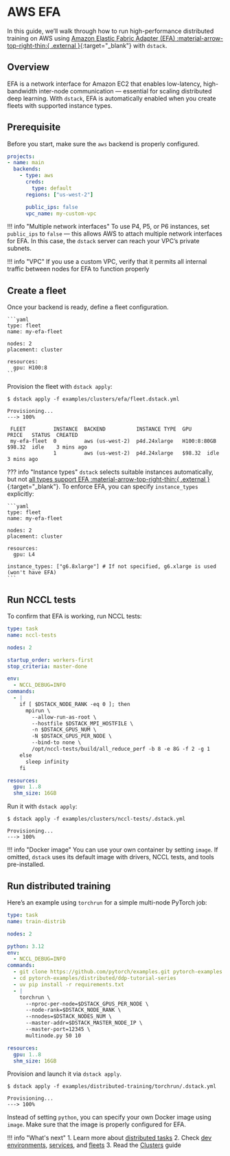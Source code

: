 # AWS EFA

In this guide, we’ll walk through how to run high-performance distributed training on AWS using [Amazon Elastic Fabric Adapter (EFA) :material-arrow-top-right-thin:{ .external }](https://aws.amazon.com/hpc/efa/){:target="_blank"} with `dstack`.

## Overview

EFA is a network interface for Amazon EC2 that enables low-latency, high-bandwidth inter-node communication — essential for scaling distributed deep learning. With `dstack`, EFA is automatically enabled when you create fleets with supported instance types.

## Prerequisite

Before you start, make sure the `aws` backend is properly configured.

<div editor-title="~/.dstack/server/config.yml">

```yaml
projects:
- name: main
  backends:
    - type: aws
      creds:
        type: default
      regions: ["us-west-2"]

      public_ips: false
      vpc_name: my-custom-vpc
```

</div>

!!! info "Multiple network interfaces"
    To use P4, P5, or P6 instances, set `public_ips` to `false` — this allows AWS to attach multiple network interfaces for EFA. In this case, the `dstack` server can reach your VPC’s private subnets.

!!! info "VPC"
    If you use a custom VPC, verify that it permits all internal traffic between nodes for EFA to function properly

## Create a fleet

Once your backend is ready, define a fleet configuration.

<div editor-title="examples/clusters/efa/fleet.dstack.yml">
    
    ```yaml
    type: fleet
    name: my-efa-fleet
    
    nodes: 2
    placement: cluster
    
    resources:
      gpu: H100:8
    ```
    
</div>

Provision the fleet with `dstack apply`:

<div class="termy">

```shell
$ dstack apply -f examples/clusters/efa/fleet.dstack.yml

Provisioning...
---> 100%

 FLEET         INSTANCE  BACKEND          INSTANCE TYPE  GPU          PRICE   STATUS  CREATED 
 my-efa-fleet  0         aws (us-west-2)  p4d.24xlarge   H100:8:80GB  $98.32  idle    3 mins ago      
               1         aws (us-west-2)  p4d.24xlarge   $98.32  idle    3 mins ago    
```

</div>

??? info "Instance types"
    `dstack` selects suitable instances automatically, but not
    [all types support EFA :material-arrow-top-right-thin:{ .external }](https://aws.amazon.com/hpc/efa/){:target="_blank"}.
    To enforce EFA, you can specify `instance_types` explicitly:

    ```yaml
    type: fleet
    name: my-efa-fleet
    
    nodes: 2
    placement: cluster
    
    resources:
      gpu: L4

    instance_types: ["g6.8xlarge"] # If not specified, g6.xlarge is used (won't have EFA)
    ```
      
## Run NCCL tests

To confirm that EFA is working, run NCCL tests:

<div editor-title="examples/clusters/nccl-tests/.dstack.yml">

```yaml
type: task
name: nccl-tests

nodes: 2

startup_order: workers-first
stop_criteria: master-done

env:
  - NCCL_DEBUG=INFO
commands:
  - |
    if [ $DSTACK_NODE_RANK -eq 0 ]; then
      mpirun \
        --allow-run-as-root \
        --hostfile $DSTACK_MPI_HOSTFILE \
        -n $DSTACK_GPUS_NUM \
        -N $DSTACK_GPUS_PER_NODE \
        --bind-to none \
        /opt/nccl-tests/build/all_reduce_perf -b 8 -e 8G -f 2 -g 1
    else
      sleep infinity
    fi

resources:
  gpu: 1..8
  shm_size: 16GB
```

</div>

Run it with `dstack apply`:

<div class="termy">

```shell
$ dstack apply -f examples/clusters/nccl-tests/.dstack.yml

Provisioning...
---> 100%
```

</div>

!!! info "Docker image"
    You can use your own container by setting `image`. If omitted, `dstack` uses its default image with drivers, NCCL tests, and tools pre-installed.

## Run distributed training

Here’s an example using `torchrun` for a simple multi-node PyTorch job:

<div editor-title="examples/distributed-training/torchrun/.dstack.yml">

```yaml
type: task
name: train-distrib

nodes: 2

python: 3.12
env:
  - NCCL_DEBUG=INFO
commands:
  - git clone https://github.com/pytorch/examples.git pytorch-examples
  - cd pytorch-examples/distributed/ddp-tutorial-series
  - uv pip install -r requirements.txt
  - |
    torchrun \
      --nproc-per-node=$DSTACK_GPUS_PER_NODE \
      --node-rank=$DSTACK_NODE_RANK \
      --nnodes=$DSTACK_NODES_NUM \
      --master-addr=$DSTACK_MASTER_NODE_IP \
      --master-port=12345 \
      multinode.py 50 10

resources:
  gpu: 1..8
  shm_size: 16GB
```

</div>

Provision and launch it via `dstack apply`.

<div class="termy">

```shell
$ dstack apply -f examples/distributed-training/torchrun/.dstack.yml

Provisioning...
---> 100%
```

</div>

Instead of setting `python`, you can specify your own Docker image using `image`. Make sure that the image is properly configured for EFA.

!!! info "What's next"
    1. Learn more about [distributed tasks](https://dstack.ai/docs/concepts/tasks#distributed-tasks) 
    2. Check [dev environments](https://dstack.ai/docs/concepts/dev-environments),
       [services](https://dstack.ai/docs/concepts/services), and [fleets](https://dstack.ai/docs/concepts/fleets)
    3. Read the [Clusters](https://dstack.ai/docs/guides/clusters) guide
